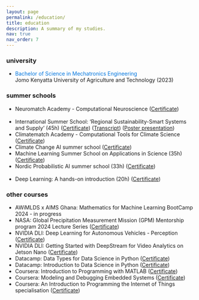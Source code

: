 ```yaml
---
layout: page
permalink: /education/
title: education
description: A summary of my studies.
nav: true
nav_order: 7
---
```


### university
- <span style="color:#0076df;">Bachelor of Science in Mechatronics Engineering</span><br>
Jomo Kenyatta University of Agriculture and Technology (2023)           	                                                                  

### summer schools
- Neuromatch Academy - Computational Neuroscience ([Certificate](https://portal.neuromatchacademy.org/certificate/0df3b00d-9700-44f9-bf76-70e81e8053bc))                                
- International Summer School: ‘Regional Sustainability-Smart Systems and Supply’ (45h) 
([Certificate](https://drive.google.com/file/d/11aNcZ8hoI1qB9LC0Pg6iwIZPqQYGR6I9/view?usp=sharing)) ([Transcript](https://drive.google.com/file/d/11arEifVwL25T7JCFm9emRkRT2mVh8Umh/view?usp=sharing)) ([Poster presentation](https://drive.google.com/file/d/1uwaYL2TBKnkYYzMrX4NXMpvTcTgIAAWe/view?usp=sharing))
- Climatematch Academy - Computational Tools for Climate Science ([Certificate](https://portal.neuromatchacademy.org/certificate/d4677640-2b80-4dca-9105-1c35601a48d1))            
- Climate Change AI summer school ([Certificate](https://drive.google.com/file/d/18wyrao8W9gYicnvmVIamM6HjHtmmTt29/view?usp=sharing))
- Machine Learning Summer School on Applications in Science (35h) ([Certificate](https://drive.google.com/file/d/1mwplsz9XLRtm6Lr1aqehYl2lmgbThnGk/view?usp=sharing))
- Nordic Probabilistic AI summer school (33h) ([Certificate](https://drive.google.com/file/d/1OgJrEAkxZmfY14GGinlzLY1MiSkLvFHf/view?usp=sharing))                                              
- Deep Learning: A hands-on introduction (20h) ([Certificate](https://drive.google.com/file/d/10gFx9tSKsQt0OL3JdPq3eo0MCmQtT2nc/view?usp=sharing))


### other courses
<!-- - Fast.ai: [Practical Deep Learning for Coders, Part 1](https://course.fast.ai/) - in progress -->
- AWiMLDS x AIMS Ghana: Mathematics for Machine Learning BootCamp 2024 - in progress
- NASA: Global Precipitation Measurement Mission (GPM) Mentorship program 2024 Lecture Series ([Certificate](https://drive.google.com/file/d/1MZ2lZyBWmwhjM1kqiV4WawdkljlbZ8Kl/view?usp=sharing))
- NVIDIA DLI: Deep Learning for Autonomous Vehicles - Perception ([Certificate](https://courses.nvidia.com/certificates/1fcefea6860e47418e74248154cbf1c5))
- NVIDIA DLI: Getting Started with DeepStream for Video Analytics on Jetson Nano ([Certificate](https://courses.nvidia.com/certificates/649c82d4c2414662a943b9cd68ba5f3f))
- Datacamp: Data Types for Data Science in Python ([Certificate](https://www.datacamp.com/statement-of-accomplishment/course/fd40b57f1987a86f86e79cf75a73744702038476))
- Datacamp: Introduction to Data Science in Python ([Certificate](https://www.datacamp.com/statement-of-accomplishment/course/6f064ced5cddaa1894bc0f8f03f662d11a265bab))
- Coursera: Introduction to Programming with MATLAB ([Certificate](https://www.datacamp.com/statement-of-accomplishment/course/6f064ced5cddaa1894bc0f8f03f662d11a265bab))
- Coursera: Modeling and Debugging Embedded Systems ([Certificate](https://coursera.org/share/be783493d3cf9438a930bc7f712969c9))
- Coursera: An Introduction to Programming the Internet of Things specialisation ([Certificate](https://www.coursera.org/account/accomplishments/specialization/88LN3K73QCQ2))


